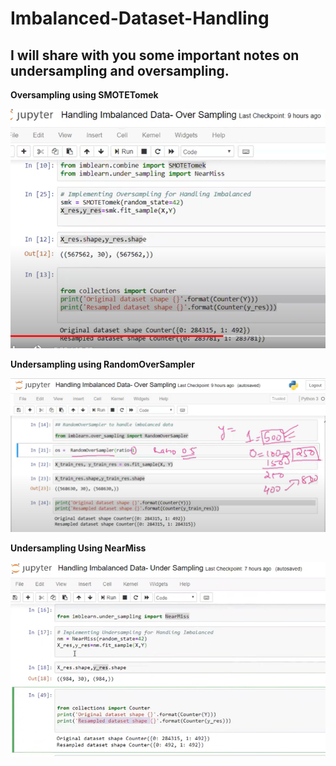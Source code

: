 # Imbalanced-Dataset-Handling

## I will share with you some important notes on undersampling and oversampling.

**Oversampling using SMOTETomek**

![oversampling_using_Smotetomek](https://raw.githubusercontent.com/Prakashpsk/Imbalanced-Dataset-Handling/main/over_sampling_using_Smotetomek.png)

**Undersampling using RandomOverSampler**

![undersampling_using_randomoversampler](https://raw.githubusercontent.com/Prakashpsk/Imbalanced-Dataset-Handling/main/OverSamling_using%20%23randomoversamper.png)

**Undersampling Using NearMiss**

![undersampling_using_nearmiss](https://raw.githubusercontent.com/Prakashpsk/Imbalanced-Dataset-Handling/main/UnderSamping_using_nearmiss_method.png)
